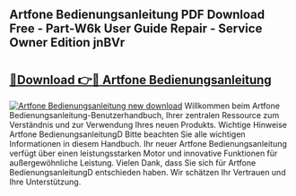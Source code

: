 ## Artfone Bedienungsanleitung PDF Download Free - Part-W6k User Guide Repair - Service Owner Edition jnBVr

# <h2><a href="http://df1rz5.blite.top/?on=Artfone+Bedienungsanleitung">🔗Download 👉🔴 Artfone Bedienungsanleitung</a></h2>

[![Artfone Bedienungsanleitung new download](https://i.imgur.com/lujVjoI.png)](http://df1rz5.blite.top/?on=Artfone+Bedienungsanleitung)
Willkommen beim Artfone Bedienungsanleitung-Benutzerhandbuch, Ihrer zentralen Ressource zum Verständnis und zur Verwendung Ihres neuen Produkts. Wichtige Hinweise Artfone BedienungsanleitungD Bitte beachten Sie alle wichtigen Informationen in diesem Handbuch. Ihr neuer Artfone Bedienungsanleitung verfügt über einen leistungsstarken Motor und innovative Funktionen für außergewöhnliche Leistung. Vielen Dank, dass Sie sich für Artfone BedienungsanleitungD entschieden haben. Wir schätzen Ihr Vertrauen und Ihre Unterstützung.
